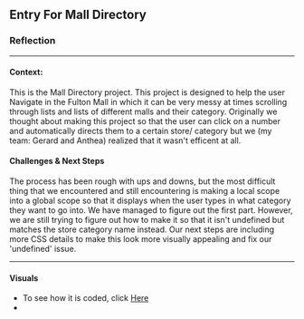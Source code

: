 ## Entry For Mall Directory

### Reflection
---
#### Context:
This is the Mall Directory project. This project is designed to help the user Navigate in the Fulton Mall in which it can be very messy at times scrolling through lists and lists of different malls and their category. Originally we thought about making this project so that the user can click on a number and automatically directs them to a certain store/ category but we (my team: Gerard and Anthea) realized that it wasn't efficent at all. <br>

#### Challenges & Next Steps 
The process has been rough with ups and downs, but the most difficult thing that we encountered and still encountering is making a local scope into a global scope so that it displays when the user types in what category they want to go into. We have managed to figure out the first part. However, we are still trying to figure out how to make it so that it isn't undefined but matches the store category name instead. Our next steps are including more CSS details to make this look more visually appealing and fix our 'undefined' issue.

---

#### Visuals 
- To see how it is coded, click [Here](https://github.com/yuexinw6057/Mall-Directory/blob/main/script.js)
- 

